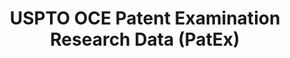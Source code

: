 ---
layout: default
bigquery: https://console.cloud.google.com/bigquery?p=patents-public-data&d=uspto_oce_pair&page=dataset
citation: 'Graham, S. Marco, A., and Miller, A. (2015). “The USPTO Patent Examination
  Research Dataset: A Window on the Process of Patent Examination.”'
contributors: Graham, S. Marco, A., Miller, A.
cost: None
description: The latest version of PatEx (referred to below as the 2020 release) contains
  detailed information on nearly 11.9 million publicly-viewable provisional and non-provisional
  patent applications to the USPTO and over 4.6 million Patent Cooperation Treaty
  (PCT) applications. It is based on data that OCE downloaded from the Patent Examination
  Data System (PEDS) in April, 2021. The PEDS data are sourced from Public PAIR. The
  first time that OCE used PEDS as the basis of PatEx was for the 2019 release. We
  took the PEDS data and organized it into the familiar PatEx data files, which are
  based on the organization of the Public PAIR portal. The data files include information
  on each application’s characteristics, prosecution history, continuation history,
  claims of foreign priority, patent term adjustment history, publication history,
  and correspondence address information.
documentation: 'For the 2019 and later releases, new technical documentation is available
  https://www.uspto.gov/sites/default/files/documents/PatEx-2019-Technical-Doc.pdf


  A document describing the 2014-2017 data sets is available and can be cited as:
  Graham, Stuart J.H. and Marco, Alan C. and Miller, Richard, The USPTO Patent Examination
  Research Dataset: A Window on the Process of Patent Examination (November 30, 2015).
  Available at SSRN: https://ssrn.com/abstract=2702637.'
last_edit: Mon, 04 Apr 2022 19:06:22 GMT
location: https://www.uspto.gov/ip-policy/economic-research/research-datasets/patent-examination-research-dataset-public-pair
maintained_by: EconomicsData@uspto.gov
related_publications: https://ssrn.com/abstract=29956744, https://ssrn.com/abstract=2702637
schema_fields: '[''inventor_name_first'', ''atty_docket_number'', ''correspondence_name_line_2'',
  ''correspondence_city'', ''parent_country'', ''examiner_name_first'', ''patent_number'',
  ''correspondence_street_line_1'', ''inventor_region_code'', ''recorded_date'', ''sequence_number'',
  ''correspondence_street_line_2'', ''aia_first_to_file'', ''wipo_pub_number'', ''parent_application_number'',
  ''correspondence_region_code'', ''child_filing_date'', ''foreign_parent_date'',
  ''application_type'', ''status_description'', ''appl_status_code'', ''status_code'',
  ''inventor_country_code'', ''abandon_date'', ''parent_country_code'', ''examiner_id'',
  ''correspondence_name_line_1'', ''patent_issue_date'', ''correspondence_country_code'',
  ''application_number_pair'', ''earliest_pgpub_date'', ''confirm_number'', ''examiner_art_unit'',
  ''parent_filing_date'', ''event_code'', ''application_number'', ''correspondence_postal_code'',
  ''filing_date'', ''uspc_subclass'', ''inventor_country_name'', ''file_location_date'',
  ''disposal_type'', ''correspondence_region_name'', ''inventor_rank'', ''small_entity_indicator'',
  ''inventor_name_middle'', ''inventor_address_type'', ''appl_status_date'', ''file_location'',
  ''earliest_pgpub_number'', ''foreign_parent_id'', ''customer_number'', ''examiner_name_middle'',
  ''invention_subject_matter'', ''uspc_class'', ''examiner_name_last'', ''child_application_number'',
  ''continuation_type'', ''invention_title'', ''wipo_pub_date'', ''event_description'',
  ''inventor_name_last'', ''correspondence_country_name'']'
shortname: patex
tags:
- patents
- legal
- history
terms_of_use: 'USPTO’s online databases are not designed or intended to be a source
  for bulk downloads of USPTO data when accessed through the website’s interfaces.
  Individuals, companies, IP addresses, or blocks of IP addresses who, in effect,
  deny or decrease service by generating unusually high numbers of database accesses
  (searches, pages, or hits), whether generated manually or in an automated fashion,
  may be denied access to USPTO servers without notice.


  Bulk data products may be separately obtained from the USPTO, either for free or
  at the cost of dissemination. For details, see information on Electronic Bulk Data
  Products: https://www.uspto.gov/learning-and-resources/electronic-bulk-data-products'
title: USPTO OCE Patent Examination Research Data (PatEx)
uuid: 4342caa7-23af-420c-b2f6-6088f133df6a
---
